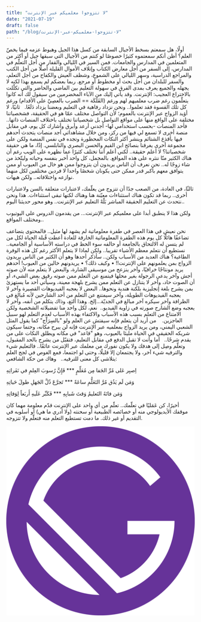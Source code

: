 ```yaml
---
title: "لا تتزوجوا معلميكم عبر الإنترنت"
date: "2021-07-19"
draft: false
path: "/blog/لا-تتزوجوا-معلميكم-عبر-الإنترنت"
---
```


أولًا، هل سمعتم بسخط الأجيال السابقة من كسل هذا الجيل وهبوط عزمه فيما يخصّ العلم؟ أظن أنكم سمعتموه كثيرًا خصوصًا لو كنتم من الأجيال التي سبقها جيل أو أكثر من المتعلمين في المدارس والجامعات. فمن السير في الليالي والقفار من أجل التعلّم في المدارس، إلى السفر من أجل معارض الكتاب وإتلاف الأموال القليلة أصلًا من أجل الكتب والمراجع الدراسية، وسهر الليالي على الشموع، وشظف العيش والكفاح من أجل التعلم، والسفر للبلدان من أجل بحث أو مخطوط أو مرجع. ربما بعضكم لم يسمع بهذا لكنه لا يجهله والجميع يعرف بمدى الفرق في سهولة التعليم بين الماضي والحاضر والتي تكلّلت بالاختراع العجيب: الإنترنت. وقد يأتي إليك من الآباء المخضرمين من سيقول لك أنه كانوا يتعلّمون رغم ضرب معلميهم لهم ورغم (الفَلَكَة == الضرب بالعصِيّ على الأقدام) ورغم كل تلك القسوة فقد تعلموا.. ونحن نزداد رفاهية في التعليم وبعضنا يزداد دَلَعًا.
 
ثانيًا، لا أؤيد الزواج عبر الإنترنت بالعموم؛ لأن التواصل مختلف عمّا هو في الحقيقة، فشخصياتنا مختلفة على الواقع منها على مواقع التواصل بل شخصياتنا تختلف باختلاف المنصات ذاتها.. فأحد المنصات -بحسب استخدامي لها- أجدني أرعد وأبرق وأشارك كل يوم، في مقابل منصة أخرى لا تسمع لي فيها من ركز، ومن خلال مشاهداتي أجد منصات يتحدث أحدهم فيها بأقذع الشتائم وينشر أكثر النكات المحظورة وتجده في نفس المنصة ولكن على مجموعة أخرى يغرقنا بنصائح ابن القيم والحسن البصري والنابلسي. إذًا، ما هي حقيقة شخصياتنا؟ لا أعلم حقيقة.. لكني أعلم أننا تختلف كثيرًا عما نظهره على الويب رغم أن هناك الكثير منّا ننثره على هذه المواقع.
بالمجمل، كل واحد أخبر بنفسه وحياته وليتّخذ من شاء زوجًا له.. نحن نعرف أن الناس يريدون أن يتزوجوا ممن هو خال من العيوب أو ممن يتوافق معهم بأكبر قدر ممكن حتى يكونان شخصًا واحدا لا فردين مختلفين لكل منهما نوازعه واختلافاته.. ولكن هيهات.

ثالثًا، في العادة، من الصعب جدًا أن تتزوج من يعلّمك، لاعتبارات متعلقة بالسن ولاعتبارات أخرى.. ربما قد تكون هناك استثناءات معيّنة هنا وهناك لكنها تبقى استثناءات. هذا ونحن نتحدث عن التعليم الحقيقة المباشر بَلْهْ التعليم عبر الإنترنت.. وهو محور حديثنا اليوم..

ولكن هذا لا ينطبق أبدا على معلميكم عبر الإنترنت... من يقدمون الدروس على اليوتيوب ومختلف المواقع..

نحن نعيش في هذا العصر في طفرة معلوماتية لم يشهد لها مثيل.. فالمحتوى يتضاعف تضاعفًا هائلًا كل يوم هذه الطفرة المعلوماتية الخارقة للعادة أعطت قُبلة الحياة لكل من لم يتسن له الالتحاق بالجامعة أو حالفه سوء الحظ في دراسته الأساسية أو الجامعية.. نستطيع أن نتعلم معظم الأشياء تقريبا.. ولكن لماذا لا يتعلم الأكثر رغم كل هذه الوفرة الطاغية؟
هناك العديد من الأسباب ولكن.. سأذكر أحدها وهو أن الكثير من الناس يريدون الزواج بمن يعلمونهم على الإنترنت!!
•	وكيف ذلك؟
•	يريدونهم خالين من العيوب!
أحدهم يريد مونتاجًا خرافيًا، وآخر ينزعج من موسيقى الشارة، والبعض لا يتعلم منه لأن صوته أجش وآخر يدعي الرجولة بغير محلها فيتمنع عن التعلم ممن صوته رقيق بعض الشيء، أو أن الصوت حاد، وآخر لا يتنازل عن التعلم ممن يشرح بلهجة معينة، وسيأتي أحد ما يستهزئ بمن يشرح بلغة إنجليزية بلكنة هندية ونحوها..
البعض لا يعجبه الفيديوهات القصيرة وآخر لا يعجبه الفيديوهات الطويلة، وآخر سيمتنع عن التعلم من أحد الشارحين لأنه مُبالغ في الظرافة وآخر سيكره آخر مبالغ في الجديّة...إلخ. وهذا ألثغ، وذاك يتكلم من أنفه، وآخر لا يعجبه وضع الشارح صورته في زاوية الفيديو..
 نعم، لكل واحد منا تفضيلاته الشخصية ولكن الامتناع من التعلم بسبب هذه الأسباب والاكتفاء بهذه الأسباب لعدم التعلم لهو سبيل العاجزين. 
 
من أريد أن يتعلم فإنه سيفتش عن العلم ولو "بالسِرَاْج" كما يقول المثل الشعبي اليمني، ومن يريد الزواج بمعلميه عبر الإنترنت فإنه لن يبرح مكانه، وحتما سيكون شريكه الحقيقي في الحياة مليئا بالعيوب، وهو "قاعد" في مكانه ويطلق النكات على من يقدم شرحًا..
 
أما وأنت لا تقبل الدفع في مقابل التعليم، فتقبّل من يشرح بالحد المقبول، وتعلّم وصِل إلى هدفك ولا يكون نفورك من معلمك عبر الإنترنت عائقًا.. فالتعليم شيء والترفيه شيء آخر، ولا يجتمعان إلا قليلًا، وحتى لو اجتمعا، فمع الغوص في لجج العلم يتلاشى كل معنى للترفيه..
 
وهاك من حكة الشافعي:

اِصبِر عَلى مُرِّ الجَفا مِن مُعَلِّمٍ *** فَإِنَّ رُسوبَ العِلمِ في نَفَراتِهِ 

وَمَن لَم يَذُق مُرَّ التَعَلُّمِ ساعَةً ***	تَجرَّعَ ذُلَّ الجَهلِ طولَ
حَياتِهِ

وَمَن فاتَهُ التَعليمُ وَقتَ شَبابِهِ ***  فَكَبِّر عَلَيهِ أَربَعاً لِوَفاتِهِ         
 

أخيرًا، كن عَمَليًا في تعلّمك.. تعلّم من أي واحد على الإنترنت قدّم معلومة مهما كان موقفك الأيديولوجي منه أو خصائصه الطبيعية أو سحنته (ولا أدري ما هي) أو أسلوبه في التقديم أو غير ذلك. ما دمت تستطيع التعلم منه فتعلّم ولا تتزوجه.

![sdfsdf](images/gatsby-icon.png)
 


